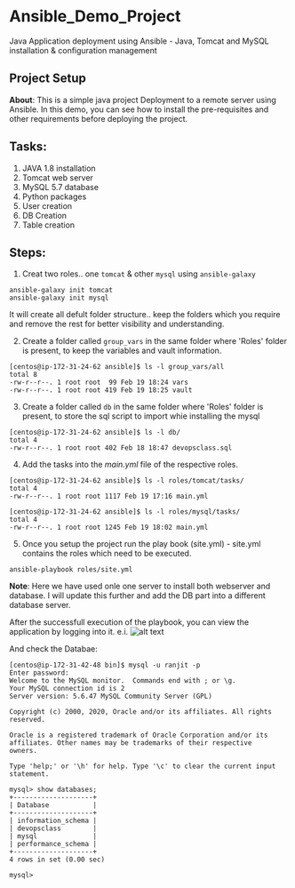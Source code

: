 # Ansible_Demo_Project
Java Application deployment using Ansible - Java, Tomcat and MySQL installation &amp; configuration management

## Project Setup
**About**: This is a simple java project Deployment to a remote server using Ansible. In this demo, you can see how to install the pre-requisites and other requirements before deploying the project.

Tasks:
-----
1. JAVA 1.8 installation
2. Tomcat web server
3. MySQL 5.7 database
4. Python packages
3. User creation
4. DB Creation
5. Table creation

Steps:
-----

1. Creat two roles.. one `tomcat` & other `mysql` using `ansible-galaxy`
```
ansible-galaxy init tomcat
ansible-galaxy init mysql
```

It will create all defult folder structure.. keep the folders which you require and remove the rest for better visibility and understanding.

2. Create a folder called `group_vars` in the same folder where 'Roles' folder is present, to keep the variables and vault information.
```
[centos@ip-172-31-24-62 ansible]$ ls -l group_vars/all
total 8
-rw-r--r--. 1 root root  99 Feb 19 18:24 vars
-rw-r--r--. 1 root root 419 Feb 19 18:25 vault
```
3. Create a folder called `db` in the same folder where 'Roles' folder is present, to store the sql script to import whie installing the mysql
```
[centos@ip-172-31-24-62 ansible]$ ls -l db/
total 4
-rw-r--r--. 1 root root 402 Feb 18 18:47 devopsclass.sql
```
4. Add the tasks into the *main.yml* file of the respective roles.
```
[centos@ip-172-31-24-62 ansible]$ ls -l roles/tomcat/tasks/
total 4
-rw-r--r--. 1 root root 1117 Feb 19 17:16 main.yml

[centos@ip-172-31-24-62 ansible]$ ls -l roles/mysql/tasks/
total 4
-rw-r--r--. 1 root root 1245 Feb 19 18:02 main.yml
```
5. Once you setup the project run the play book (site.yml) - site.yml contains the roles which need to be executed.
```
ansible-playbook roles/site.yml
```
**Note**: Here we have used onle one server to install both webserver and database. I will update this further and add the DB part into a different database server.

After the successfull execution of the playbook, you can view the application by logging into it.
e.i.
![alt text](https://github.com/ranjit4github/Ansible_Demo_Project/blob/master/Screenshot%202020-02-20%20at%2010.43.36%20PM.png)

And check the Databae:

```
[centos@ip-172-31-42-48 bin]$ mysql -u ranjit -p
Enter password: 
Welcome to the MySQL monitor.  Commands end with ; or \g.
Your MySQL connection id is 2
Server version: 5.6.47 MySQL Community Server (GPL)

Copyright (c) 2000, 2020, Oracle and/or its affiliates. All rights reserved.

Oracle is a registered trademark of Oracle Corporation and/or its
affiliates. Other names may be trademarks of their respective
owners.

Type 'help;' or '\h' for help. Type '\c' to clear the current input statement.

mysql> show databases;
+--------------------+
| Database           |
+--------------------+
| information_schema |
| devopsclass        |
| mysql              |
| performance_schema |
+--------------------+
4 rows in set (0.00 sec)

mysql>
```
